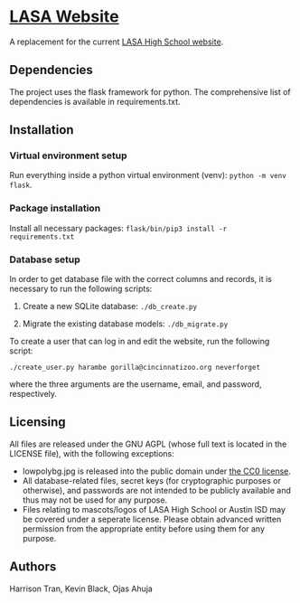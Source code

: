 # [LASA Website](http://lasa.us)
A replacement for the current [LASA High School
website](http://www.lasahighschool.com).

## Dependencies
The project uses the flask framework for python. The comprehensive
list of dependencies is available in requirements.txt.

## Installation
### Virtual environment setup

Run everything inside a python virtual environment (venv):  `python -m
venv flask`. 

### Package installation
Install all necessary packages: `flask/bin/pip3 install -r
requirements.txt`

### Database setup
In order to get database file with the correct columns and records, it
is necessary to run the following scripts:

1. Create a new SQLite database: `./db_create.py`

2. Migrate the existing database models: `./db_migrate.py`

To create a user that can log in and edit the website, run the following script:

`./create_user.py harambe gorilla@cincinnatizoo.org neverforget`

where the three arguments are the username, email, and password, respectively.

## Licensing
All files are released under the GNU AGPL (whose full text is located
in the LICENSE file), with the following exceptions:
- lowpolybg.jpg is released into the public domain under [the CC0
license](https://creativecommons.org/publicdomain/zero/1.0/).
- All database-related files, secret keys (for cryptographic purposes or
otherwise), and passwords are not intended to be publicly available
and thus may not be used for any purpose.
- Files relating to mascots/logos of LASA High School or Austin ISD
may be covered under a seperate license. Please obtain advanced
written permission from the appropriate entity before using them for
any purpose.

## Authors
Harrison Tran, Kevin Black, Ojas Ahuja

